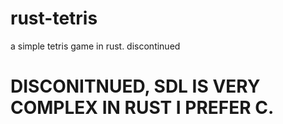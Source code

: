 # rust-tetris
a simple tetris game in rust. discontinued

# DISCONITNUED, SDL IS VERY COMPLEX IN RUST I PREFER C.
